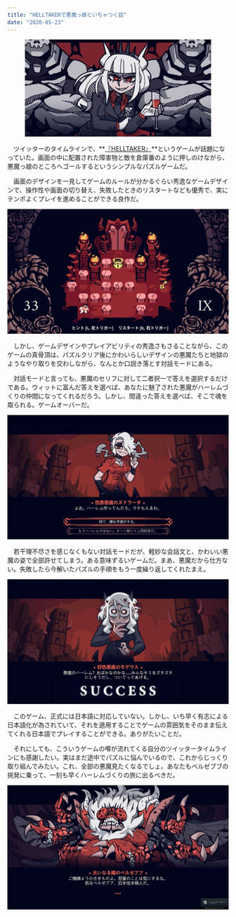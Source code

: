 ```yaml
---
title: "HELLTAKERで悪魔っ娘といちゃつく話"
date: "2020-05-23"
---
```


<figure>

![](assets/n59c52913c81c_ce24b6df4c2c31a709b262bb01da8667.jpg)

</figure>

　ツイッターのタイムラインで、**[『HELLTAKER』](https://store.steampowered.com/app/1289310/Helltaker/)**というゲームが話題になっていた。画面の中に配置された障害物と敵を倉庫番のように押しのけながら、悪魔っ娘のところへゴールするというシンプルなパズルゲームだ。

　画面のデザインを一見してゲームのルールが分かるぐらい秀逸なゲームデザインで、操作性や画面の切り替え、失敗したときのリスタートなども優秀で、実にテンポよくプレイを進めることができる良作だ。

![画像1](assets/n59c52913c81c_picture_pc_3bb961cb4959f0b7c6e2e62e75db811a.jpg)

　しかし、ゲームデザインやプレイアビリティの秀逸さもさることながら、このゲームの真骨頂は、パズルクリア後にかわいらしいデザインの悪魔たちと地獄のようなやり取りを交わしながら、なんとか口説き落とす対話モードにある。

　対話モードと言っても、悪魔のセリフに対して二者択一で答えを選択するだけである。ウィットに富んだ答えを選べば、あなたに魅了された悪魔がハーレムづくりの仲間になってくれるだろう。しかし、間違った答えを選べば、そこで魂を取られる。ゲームオーバーだ。

![画像2](assets/n59c52913c81c_picture_pc_67017d39ac52cb755900fa13a2632bfe.jpg)

　若干理不尽さを感じなくもない対話モードだが、軽妙な会話文と、かわいい悪魔の姿で全部許せてしまう。ある意味ずるいゲームだ。まあ、悪魔だから仕方ない。失敗したら今解いたパズルの手順をもう一度繰り返してくれたまえ。

![画像3](assets/n59c52913c81c_picture_pc_b417bc9170e95de6bb94973e09929c68.jpg)

　このゲーム、正式には日本語に対応していない。しかし、いち早く有志による日本語化が為されていて、それを適用することでゲームの雰囲気をそのまま伝えてくれる日本語でプレイすることができる。ありがたいことだ。

　それにしても、こういうゲームの噂が流れてくる自分のツイッタータイムラインにも感謝したい。実はまだ途中でパズルに悩んでいるので、これからじっくり取り組んでみたい。これ、全部の悪魔見たくなるでしょ。あなたもベルゼブブの挑発に乗って、一刻も早くハーレムづくりの旅に出るべきだ。

![画像4](assets/n59c52913c81c_picture_pc_f602f9bf93e5bc03736621ce770db370.jpg)
